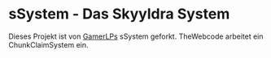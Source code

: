 # sSystem - Das Skyyldra System


Dieses Projekt ist von [GamerLPs](https://github.com/GamerLPs/sSystem) sSystem geforkt. TheWebcode arbeitet ein ChunkClaimSystem ein.
